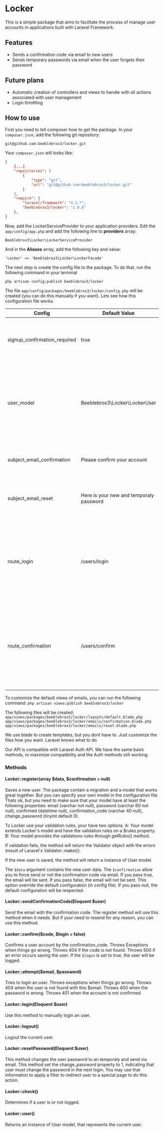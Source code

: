 # Locker
This is a simple package that aims to facilitate the process of manage user accounts in applications built with Laravel Framework.

## Features
- Sends a confirmation code via email to new users
- Sends temporary passwords via email when the user forgets their password

## Future plans
- Automatic creation of controllers and views to handle with all actions associated with user management
- Login throttling

## How to use
First you need to tell composer how to get the package. In your `composer.json`, add the following git repository:

`git@github.com:beeblebrox3/locker.git`

Your `composer.json` will looks like:

```json
{
    [...]
    "repositories": [
        {
            "type": "git",
            "url": "git@github.com:beeblebrox3/locker.git"
        }
    ],
    "require": {
        "laravel/framework": "4.1.*",
        "beeblebrox3/locker": "1.0.0"
    },
}

```

Now, add the LockerServiceProvider to your application providers. Edit the `app/config/app.php` and add the following line to **providers** array:

`Beeblebrox3\Locker\LockerServiceProvider`

And in the **Aliases** array, add the following key and value:

`'Locker' => 'Beeblebrox3\Locker\LockerFacade'`

The next step is create the config file to the package. To do that, run the following command in your terminal

`php artisan config:publish beeblebrox3/locker`

The file `app/config/packages/beeblebrox3/locker/config.php` will be created (you can do this manually if you want). Lets see how this configuration file works.

Config | Default Value | Description
---|---|---
signup_confirmation_required | true | defines if an email with a confirmation code must to be send to new users
user_model | Beeblebrox3\Locker\LockerUser | the name of model that handle users. the package has one model, but you can specify your own that extends of this (or not ;))
subject_email_confirmation | Please confirm your account | the subject of the email sent to user confirm his account
subject_email_reset | Here is your new and temporaly password | the subject of the email sent to the user when they request a new password
route_login | /users/login | the URL of login page. This is used to create links in the default password recovery email (optional if you use your own views)
route_confirmation | /users/confirm | the URL of confirmation page. This is used to create links in the default account confirmation email (optional if you use your own views)

To customize the default views of emails, you can run the following command:
`php artisan views:publish beeblebrox3/locker`

The following files will be created:
`app/views/packages/beeblebrox3/locker/layouts/default.blade.php`
`app/views/packages/beeblebrox3/locker/emails/confirmation.blade.php`
`app/views/packages/beeblebrox3/locker/emails/reset.blade.php`

We use blade to create templates, but you dont have to. Just customize the files how you want. Laravel knows what to do.

Our API is compatible with Laravel Auth API. We have the same basic methods, to maximize compatibility and the Auth methods still working.

### Methods
#### Locker::register(array $data, $confirmation = null)
Saves a new user. The package contain a migration and a model that works great together. But you can specify your own model in the configuration file. Thats ok, but you need to make sure that your model have at least the following properties: email (varchar not null), password (varchar 60 not null), confirmed (datetime null), confirmation_code (varchar 40 null), change_password (tinyint default 0).

To Locker use your validation rules, your have two options.
A: Your model extends Locker's model and have the validation rules on a $rules property.
B: Your model provides the validations rules through getRules() method.

If validation fails, the method will return the Validator object with the errors (result of Laravel's Validator::make()).

If the new user is saved, the method will return a instance of User model.

The `$data` argument contains the new user data. The `$confirmation` allow you to force send or not the confirmation code via email. If you pass true, the email will be sent. If you pass false, the email will not be sent. This option override the default configuration (in config file). If you pass null, the default configuration will be respected.

#### Locker::sendConfirmationCode(Eloquent $user)
Send the email with the confirmation code. The register method will use this method when it needs. But if your need to resend for any reason, you can use this method.

#### Locker::confirm($code, $login = false)
Confirms a user account by the confirmation_code.
Throws Exceptions when things go wrong.
Throws 404 if the code is not found.
Throws 500 if an error occurs saving the user.
If the `$login` is set to true, the user will be logged.

#### Locker::attempt($email, $password)
Tries to login an user. Throws exceptions when things go wrong.
Throws 404 when the user is not found with this $email.
Throws 400 when the password is wrong.
Throws 401 when the account is not confirmed.

#### Locker::login(Eloquent $user)
Use this method to manually login an user.

#### Locker::logout()
Logout the current user.

#### Locker::resetPassword(Eloquent $user)
This method changes the user password to an temporaly and send via email. This method set the change_password property to 1, indicating that user must change the password in the next login. You may use that information to apply a filter to redirect user to a special page to do this action.

#### Locker::check()
Determines if a user is or not logged.

#### Locker::user()
Returns an instance of User model, that represents the current user.